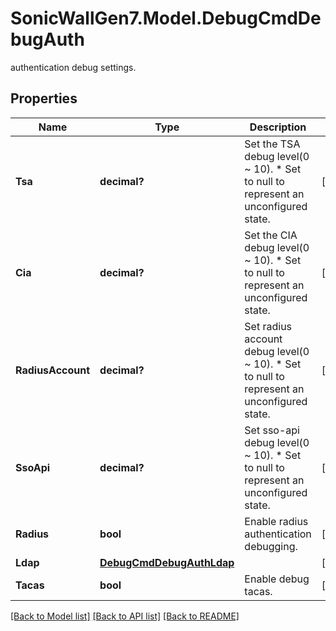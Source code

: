 # SonicWallGen7.Model.DebugCmdDebugAuth
authentication debug settings.

## Properties

Name | Type | Description | Notes
------------ | ------------- | ------------- | -------------
**Tsa** | **decimal?** | Set the TSA debug level(0 ~ 10). * Set to null to represent an unconfigured state. | [optional] 
**Cia** | **decimal?** | Set the CIA debug level(0 ~ 10). * Set to null to represent an unconfigured state. | [optional] 
**RadiusAccount** | **decimal?** | Set radius account debug level(0 ~ 10). * Set to null to represent an unconfigured state. | [optional] 
**SsoApi** | **decimal?** | Set sso-api debug level(0 ~ 10). * Set to null to represent an unconfigured state. | [optional] 
**Radius** | **bool** | Enable radius authentication debugging. | [optional] 
**Ldap** | [**DebugCmdDebugAuthLdap**](DebugCmdDebugAuthLdap.md) |  | [optional] 
**Tacas** | **bool** | Enable debug tacas. | [optional] 

[[Back to Model list]](../README.md#documentation-for-models) [[Back to API list]](../README.md#documentation-for-api-endpoints) [[Back to README]](../README.md)

